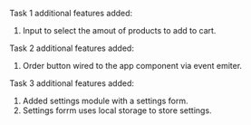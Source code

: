 Task 1 additional features added:
1) Input to select the amout of products to add to cart.

Task 2 additional features added:
1) Order button wired to the app component via event emiter. 

Task 3 additional features added:
1) Added settings module with a settings form.
2) Settings forrm uses local storage to store settings.